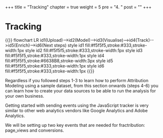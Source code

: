 +++
title = "Tracking"
chapter = true
weight = 5
pre = "4. "
post = ""
+++

<!-- ### Chapter 3 -->

# Tracking


{{<mermaid>}}
flowchart LR
    id1(Upload)-->id2(Model)-->id3(Visualise)-->id4(Track)-->id5(Enrich)-->id6(Next steps)
    style id1 fill:#f5f5f5,stroke:#333,stroke-width:1px
    style id2 fill:#f5f5f5,stroke:#333,stroke-width:1px
    style id3 fill:#f5f5f5,stroke:#333,stroke-width:1px
    style id4 fill:#f5f5f5,stroke:#6638B8,stroke-width:3px
    style id5 fill:#f5f5f5,stroke:#333,stroke-width:1px
    style id6 fill:#f5f5f5,stroke:#333,stroke-width:1px
{{</mermaid >}}

Regardless if you followed steps 1-3 to learn how to perform Attribution Modeling using a sample dataset, from this section onwards (steps 4-6) you can learn how to create your data sources to be able to run the analysis for your own business.

Getting started with sending events using the JavaScript tracker is very similar to other web analytics vendors like Google Analytics and Adobe Analytics.

We will be setting up two key events that are needed for fractribution: page_views and conversions.
